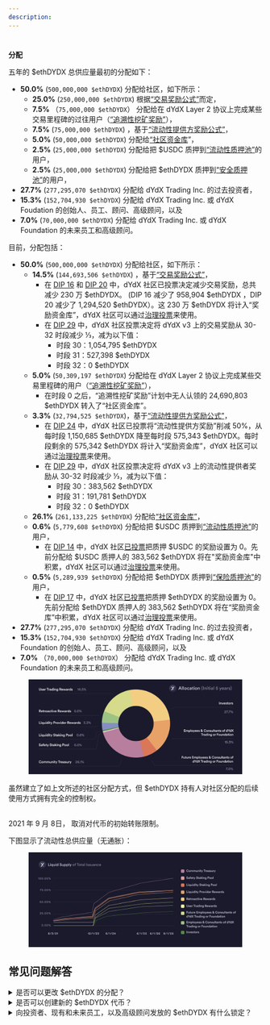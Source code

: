 ```yaml
---
description:
---
```


#

**分配**

五年的 $ethDYDX 总供应量最初的分配如下：

* **50.0%** (`500,000,000 $ethDYDX`) 分配给社区，如下所示：
  * **25.0%** (`250,000,000 $ethDYDX`) 根据[“交易奖励公式”](https://docs.dydx.community/dydx-governance/rewards/trading-rewards)而定，
  * **7.5%** （`75,000,000 $ethDYDX`） 分配给在 dYdX Layer 2 协议上完成某些交易里程碑的过往用户（[“追溯性挖矿奖励”](https://docs.dydx.community/dydx-governance/rewards/retroactive-mining-rewards)），
  * **7.5%** (`75,000,000 $ethDYDX`) ，基于[“流动性提供方奖励公式”](https://docs.dydx.community/dydx-governance/rewards/liquidity-provider-rewards)，
  * **5.0%** (`50,000,000 $ethDYDX`) 分配给[“社区资金库](https://docs.dydx.community/dydx-governance/start-here/community-treasury/)”，
  * **2.5%** (`25,000,000 $ethDYDX`) 分配给把 $USDC 质押到[“流动性质押池”](https://docs.dydx.community/dydx-governance/staking-pools/liquidity-staking-pool)的用户，
  * **2.5%** (`25,000,000 $ethDYDX`) 分配给把 $ethDYDX 质押到[“安全质押池”](https://docs.dydx.community/dydx-governance/staking-pools/safety-staking-pool)的用户，
* **27.7%** (`277,295,070 $ethDYDX`) 分配给 dYdX Trading Inc. 的过去投资者，
* **15.3%** (`152,704,930 $ethDYDX`) 分配给 dYdX Trading Inc. 或 dYdX Foudation 的创始人、员工、顾问、高级顾问，以及
* **7.0%** (`70,000,000 $ethDYDX`) 分配给 dYdX Trading Inc. 或 dYdX Foundation 的未来员工和高级顾问。

目前，分配包括：

* **50.0%** (`500,000,000 $ethDYDX`) 分配给社区，如下所示：
  * **14.5%** (`144,693,506 $ethDYDX`) ，基于[“交易奖励公式”](https://docs.dydx.community/dydx-governance/rewards/trading-rewards)，
    * 在 [DIP 16](https://github.com/dydxfoundation/dip/blob/master/content/dips/DIP-16.md) 和 [DIP 20](https://dydx.community/dashboard/proposal/11) 中，dYdX 社区已投票决定减少交易奖励，总共减少 230 万 $ethDYDX。 (DIP 16  减少了 958,904 $ethDYDX ，DIP 20 减少了 1,294,520 $ethDYDX）。这 230 万 $ethDYDX 将计入“奖励资金库”，dYdX 社区可以通过[治理投票](https://docs.dydx.community/dydx-governance/voting-and-governance/governance-parameters)来使用。
    * 在 [DIP 29](https://dydx.community/dashboard/proposal/16) 中，dYdX 社区投票决定将 dYdX v3 上的交易奖励从 30-32 时段减少 ⅓，减为以下值：
      * 时段 30：1,054,795 $ethDYDX
      * 时段 31：527,398 $ethDYDX
      * 时段 32：0 $ethDYDX
  * **5.0%** (`50,309,197 $ethDYDX`) 分配给在 dYdX Layer 2 协议上完成某些交易里程碑的用户（[“追溯性挖矿奖励”](../rewards/retroactive-mining-rewards.md)），
    * 在时段 0 之后，“追溯性挖矿奖励”计划中无人认领的 24,690,803 $ethDYDX 转入了“社区资金库”。
  * **3.3%** (`32,794,525 $ethDYDX`)，基于[“流动性提供方奖励公式”](https://docs.dydx.community/dydx-governance/rewards/liquidity-provider-rewards)，
    * 在 [DIP 24](https://github.com/dydxfoundation/dip/blob/master/content/dips/DIP-24.md) 中，dYdX 社区已投票将“流动性提供方奖励”削减 50%，从每时段 1,150,685 $ethDYDX 降至每时段 575,343 $ethDYDX。每时段剩余的 575,342 $ethDYDX 将计入“奖励资金库”，dYdX 社区可以通过[治理投票](https://docs.dydx.community/dydx-governance/voting-and-governance/governance-parameters)来使用。
    * 在 [DIP 29](https://dydx.community/dashboard/proposal/16) 中，dYdX 社区投票决定将 dYdX v3 上的流动性提供者奖励从 30-32 时段减少 ⅓，减为以下值：
      * 时段 30：383,562 $ethDYDX
      * 时段 31：191,781 $ethDYDX
      * 时段 32：0 $ethDYDX
  * **26.1%** (`261,133,225 $ethDYDX`) 分配给[“社区资金库”](https://docs.dydx.community/dydx-governance/start-here/community-treasury/)，
  * **0.6%** (`5,779,608 $ethDYDX`) 分配给把 $USDC 质押到[“流动性质押池”](https://docs.dydx.community/dydx-governance/staking-pools/liquidity-staking-pool)的用户，
    * 在 [DIP 14](https://github.com/dydxfoundation/dip/blob/master/content/dips/DIP-14.md) 中，dYdX 社区[已投票](https://dydx.community/dashboard/proposal/7)把质押 $USDC 的奖励设置为 0。先前分配给 $USDC 质押人的 383,562 $ethDYDX 将在"奖励资金库"中积累，dYdX 社区可以通过[治理投票](https://docs.dydx.community/dydx-governance/voting-and-governance/governance-parameters)来使用。
  * **0.5%** (`5,289,939 $ethDYDX`) 分配给把 $ethDYDX 质押到[“保险质押池”](https://docs.dydx.community/dydx-governance/staking-pools/safety-staking-pool)的用户，
    * 在 [DIP 17](https://github.com/dydxfoundation/dip/blob/master/content/dips/DIP-17.md) 中，dYdX 社区[已投票](https://dydx.community/dashboard/proposal/9)把质押 $ethDYDX 的奖励设置为 0。先前分配给 $ethDYDX 质押人的 383,562 $ethDYDX 将在“奖励资金库”中积累，dYdX 社区可以通过[治理投票](https://docs.dydx.community/dydx-governance/voting-and-governance/governance-parameters)来使用。
* **27.7%** (`277,295,070 $ethDYDX`) 分配给 dYdX Trading Inc. 的过去投资者，
* **15.3%** (`152,704,930 $ethDYDX`) 分配给 dYdX Trading Inc. 或 dYdX Foundation 的创始人、员工、顾问、高级顾问，以及
* **7.0%** （`70,000,000 $ethDYDX`） 分配给 dYdX Trading Inc. 或 dYdX Foundation 的未来员工和高级顾问。

<figure><img src="../.gitbook/assets/Brand Kit Allocation.png" alt=""><figcaption></figcaption></figure>

虽然建立了如上文所述的社区分配方式，但 $ethDYDX 持有人对社区分配的后续使用方式拥有完全的控制权。

##

2021 年 9 月 8日， 取消对代币的初始转账限制。

下图显示了流动性总供应量（无通胀）：

<figure><img src="../.gitbook/assets/liquid supply total issuance_3.png" alt=""><figcaption></figcaption></figure>

## **常见问题解答**

<details>

<summary>是否可以更改 $ethDYDX 的分配？</summary>

是的，dYdX 社区可以更改[启动之时存在的任意奖励和资金池](../voting-and-governance/governance-parameters.md)。到目前为止，dYdX 社区已在几个治理提议中投票决定减少 DYDX 发放：

* 在 [DIP 16](https://github.com/dydxfoundation/dip/blob/master/content/dips/DIP-16.md) 中，dYdX社区 [投票](https://dydx.community/dashboard/proposal/8) 支持将交易奖励减少 25%。
*
* 在 [DIP 17](https://github.com/dydxfoundation/dip/blob/master/content/dips/DIP-17.md) 中，dYdX 社区[已投票](https://dydx.community/dashboard/proposal/9)将质押 $ethDYDX 的奖励设置为 0。先前分配给 $DYDX 质押人的 383,562 $ethDYDX 将在“奖励资金库”中积累，dYdX 社区可以通过[治理投票](https://docs.dydx.community/dydx-governance/voting-and-governance/governance-parameters)来使用。
* 在 [DIP 24](https://github.com/dydxfoundation/dip/blob/master/content/dips/DIP-24.md) 中，dYdX 社区[已投票](https://dydx.community/dashboard/proposal/14)将“流动性提供方奖励”削减 50%，从每时段 1,150,685 $ethDYDX 降至每时段 575,343 $ethDYDX。每时段剩余的 575,342 $ethDYDX 将计入“奖励资金库”，dYdX 社区可以通过[治理投票](https://docs.dydx.community/dydx-governance/voting-and-governance/governance-parameters)来使用。
* 在 [DIP 29](https://dydx.community/dashboard/proposal/16) 中，dYdX 社区投票决定将 dYdX v3 上的交易和 LP 奖励从 30-32 时段减少 ⅓，减为以下值：

a. 在 2023 年 11 月 21 日协调世界时 15:00（时段 30 开始）将奖励减为以下值

```
 i. Trading: 1,054,795
 ii. LP: 383,562
```

b. 在 2023 年 12 月 19 日协调世界时 15:00（时段 31 开始）将奖励减为以下值

```
 i.Trading: 527,398
 ii.LP: 191,781
```

c. 在 2024 年 1 月 16 日世界协调时 15:00（时段 32 开始）将奖励减为以下值

```
 i.Trading: 0
 ii.LP: 0
```

</details>

<details>

<summary>是否可以创建新的 $ethDYDX 代币？</summary>



</details>

<details>

<summary>向投资者、现有和未来员工，以及高级顾问发放的 $ethDYDX 有什么锁定？</summary>







*
*
*
*

**请注意，上述所有日期应按 UTC 时区进行理解。**

dYdX Trading Inc. 和 dYdX 基金会的各创始人、员工、顾问也须遵守修正案中规定的转让限制时间表。

所有员工和高级顾问也将受到各种授予时间表的约束，可能会导致他们失去对 $ethDYDX 的权利。无论是现在还是未来，员工或高级顾问都不得因为提供与 dYdX 协议相关的服务或提供让协议受益的其他服务而接收 $ethDYDX。员工和高级顾问提供只让 dYdX Trading Inc.、dYdX Foundation 或另一方受益的服务，则可以接收 $ethDYDX。

无论 $ethDYDX 是否锁定，dYdX Trading 或 dYdX Foundation 的投资者和前员工或高级顾问都可以使用 $ethDYDX 提出提案、委托投票，或对与 dYdX 协议有关的提案投票。dYdX Trading 或 dYdX 基金会的现职员工和顾问最初不会提出提案或参加投票，但今后可能这样做。dYdX Trading Inc. 或 dYdX 基金会的现任员工和顾问委托投票，但不得试图影响投票结果。

所有投资者都必须遵守转让限制（通过与 dYdX 基金会和 dYdX Trading Inc. 签订合同协议而实施）。dYdX 基金会跟踪钱包地址，以确定是否有转让违反该限制。

dYdX基金会已表示会对不遵守这些要求的投资者采取法律行动。

</details>
